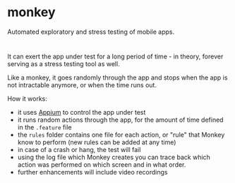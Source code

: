 # monkey
Automated exploratory and stress testing of mobile apps.

#
It can exert the app under test for a long period of time - in theory, forever  serving as a stress testing tool as well. 

Like a monkey, it goes randomly through the app and stops when the app is not intractable anymore, or when the time runs out.


How it works:
- it uses [Appium](http://appium.io) to control the app under test
- it runs random actions through the app, for the amount of time defined in the `.feature` file
- the `rules` folder contains one file for each action, or "rule" that Monkey know to perform (new rules can be added at any time)
- in case of a crash or hang, the test will fail
- using the log file which Monkey creates you can trace back which action was performed on which screen and in what order.
- further enhancements will include video recordings
